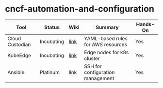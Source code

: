 # cncf-automation-and-configuration

| Tool | Status | Wiki | Summary | Hands-On |
|------|-------|------|---------|----------|
|Cloud Custodian|Incubating|[link](https://github.com/cheuklau/cncf-automation-and-configuration/wiki/Cloud-Custodian)|YAML-based rules for AWS resources| Yes |
|KubeEdge|Incubating|[link](https://github.com/kubeedge/kubeedge)|Edge nodes for k8s cluster| Yes |
|Ansible|Platinum|link|SSH for configuration management| Yes |
